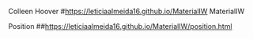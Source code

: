 Colleen Hoover #https://leticiaalmeida16.github.io/MaterialIW
MaterialIW

Position
##https://leticiaalmeida16.github.io/MaterialIW/position.html
